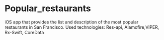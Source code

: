 # Popular_restaurants
iOS app that provides the list and description of the most popular restaurants in San Francisco.
Used technologies: Res-api, Alamofire,VIPER, Rx-Swift, CoreData
